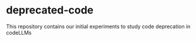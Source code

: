 # deprecated-code
This repository contains our initial experiments to study code deprecation in codeLLMs
